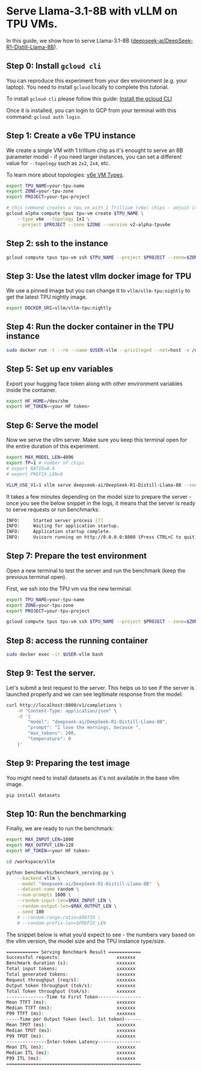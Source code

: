 # Serve Llama-3.1-8B with vLLM on TPU VMs.

In this guide, we show how to serve Llama-3.1-8B ([deepseek-ai/DeepSeek-R1-Distill-Llama-8B](https://huggingface.co/deepseek-ai/DeepSeek-R1-Distill-Llama-8B)).

## Step 0: Install `gcloud cli`

You can reproduce this experiment from your dev environment (e.g. your laptop). You need to install `gcloud` locally to complete this tutorial.

To install `gcloud cli` please follow this guide: [Install the gcloud CLI](https://cloud.google.com/sdk/docs/install#mac)

Once it is installed, you can login to GCP from your terminal with this command: `gcloud auth login`.

## Step 1: Create a v6e TPU instance

We create a single VM with 1 trillium chip as it's enought to serve an 8B parameter model - if you need larger instances, you can set a different value for `--topology` such as `2x2`, `2x4`, etc.

To learn more about topologies: [v6e VM Types](https://cloud.google.com/tpu/docs/v6e#vm-types).

```bash
export TPU_NAME=your-tpu-name
export ZONE=your-tpu-zone 
export PROJECT=your-tpu-project

# this command creates a tpu vm with 1 Trillium (v6e) chips - adjust it to suit your needs
gcloud alpha compute tpus tpu-vm create $TPU_NAME \
    --type v6e --topology 1x1 \
    --project $PROJECT --zone $ZONE --version v2-alpha-tpuv6e
```

## Step 2: ssh to the instance

```bash
gcloud compute tpus tpu-vm ssh $TPU_NAME --project $PROJECT --zone=$ZONE
```

## Step 3: Use the latest vllm docker image for TPU
We use a pinned image but you can change it to `vllm/vllm-tpu:nightly` to get the latest TPU nightly image.

```bash
export DOCKER_URI=vllm/vllm-tpu:nightly
```

## Step 4: Run the docker container in the TPU instance

```bash
sudo docker run -t --rm --name $USER-vllm --privileged --net=host -v /dev/shm:/dev/shm --shm-size 10gb -p 8000:8000 --entrypoint /bin/bash -it ${DOCKER_URI}
```

## Step 5: Set up env variables
Export your hugging face token along with other environment variables inside the container.

```bash
export HF_HOME=/dev/shm
export HF_TOKEN=<your HF token>
```

## Step 6: Serve the model

Now we serve the vllm server. Make sure you keep this terminal open for the entire duration of this experiment.

```bash
export MAX_MODEL_LEN=4096
export TP=1 # number of chips
# export RATIO=0.8
# export PREFIX_LEN=0

VLLM_USE_V1=1 vllm serve deepseek-ai/DeepSeek-R1-Distill-Llama-8B --seed 42 --disable-log-requests --gpu-memory-utilization 0.95 --max-num-batched-tokens 8192 --max-num-seqs 128 --tensor-parallel-size $TP --max-model-len $MAX_MODEL_LEN
```

It takes a few minutes depending on the model size to prepare the server - once you see the below snippet in the logs, it means that the server is ready to serve requests or run benchmarks:

```bash
INFO:     Started server process [7]
INFO:     Waiting for application startup.
INFO:     Application startup complete.
INFO:     Uvicorn running on http://0.0.0.0:8000 (Press CTRL+C to quit)
```

## Step 7: Prepare the test environment

Open a new terminal to test the server and run the benchmark (keep the previous terminal open).

First, we ssh into the TPU vm via the new terminal:

```bash
export TPU_NAME=your-tpu-name
export ZONE=your-tpu-zone
export PROJECT=your-tpu-project

gcloud compute tpus tpu-vm ssh $TPU_NAME --project $PROJECT --zone=$ZONE
```

## Step 8: access the running container

```bash
sudo docker exec -it $USER-vllm bash
```

## Step 9: Test the server.

Let's submit a test request to the server. This helps us to see if the server is launched properly and we can see legitimate response from the model.

```bash
curl http://localhost:8000/v1/completions \
    -H "Content-Type: application/json" \
    -d '{
        "model": "deepseek-ai/DeepSeek-R1-Distill-Llama-8B",
        "prompt": "I love the mornings, because ",
        "max_tokens": 200,
        "temperature": 0
    }'
```

## Step 9: Preparing the test image

You might need to install datasets as it's not available in the base vllm image.

```bash
pip install datasets
```

## Step 10:  Run the benchmarking

Finally, we are ready to run the benchmark:

```bash
export MAX_INPUT_LEN=1800
export MAX_OUTPUT_LEN=128
export HF_TOKEN=<your HF token>

cd /workspace/vllm

python benchmarks/benchmark_serving.py \
    --backend vllm \
    --model "deepseek-ai/DeepSeek-R1-Distill-Llama-8B"  \
    --dataset-name random \
    --num-prompts 1000 \
    --random-input-len=$MAX_INPUT_LEN \
    --random-output-len=$MAX_OUTPUT_LEN \
    --seed 100
    # --random-range-ratio=$RATIO \
    # --random-prefix-len=$PREFIX_LEN
```

The snippet below is what you’d expect to see - the numbers vary based on the vllm version, the model size and the TPU instance type/size.

```bash
============ Serving Benchmark Result ============
Successful requests:                     xxxxxxx
Benchmark duration (s):                  xxxxxxx
Total input tokens:                      xxxxxxx
Total generated tokens:                  xxxxxxx
Request throughput (req/s):              xxxxxxx
Output token throughput (tok/s):         xxxxxxx
Total Token throughput (tok/s):          xxxxxxx
---------------Time to First Token----------------
Mean TTFT (ms):                          xxxxxxx
Median TTFT (ms):                        xxxxxxx
P99 TTFT (ms):                           xxxxxxx
-----Time per Output Token (excl. 1st token)------
Mean TPOT (ms):                          xxxxxxx   
Median TPOT (ms):                        xxxxxxx   
P99 TPOT (ms):                           xxxxxxx   
---------------Inter-token Latency----------------
Mean ITL (ms):                           xxxxxxx   
Median ITL (ms):                         xxxxxxx   
P99 ITL (ms):                            xxxxxxx   
==================================================
```

